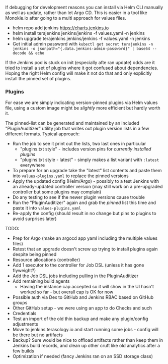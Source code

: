 

If debugging for development reasons you can install via Helm CLI manually as well as update, rather than let Argo CD. This is easier in a tool like Monokle.io after going to a multi approach for values files.

* helm repo add jenkins https://charts.jenkins.io
* helm install terajenkins jenkins/jenkins -f values.yaml -n jenkins
* helm upgrade terajenkins jenkins/jenkins -f values.yaml -n jenkins
* Get initial admin password with `kubectl get secret terajenkins -n jenkins -o jsonpath="{.data.jenkins-admin-password}" | base64 --decode && echo`

If the Jenkins pod is stuck on init (especially afte ran update) odds are it tried to install a set of plugins where it got confused about dependencies. Hoping the right Helm config will make it not do that and only explicitly install the pinned set of plugins.

### Plugins

For ease we are simply indicating version-pinned plugins via Helm values file, using a custom image might be _slightly_ more efficient but hardly worth it.

The pinned-list can be generated and maintained by an included "PluginAuditizer" utility job that writes out plugin version lists in a few different formats. Typical approach:

* Run the job to see it print out the lists, two last ones in particular
  * "plugins.txt style" - includes version pins for _currently installed plugins_
  * "plugins.txt style - latest" - simply makes a list variant with `:latest` everywhere
* To prepare for an upgrade take the "latest" list contents and paste them into `values-plugins.yaml` to replace the pinned versions
* Apply the updated config (Helm/Argo) - possibly to a test Jenkins with an already-updated controller version (may still work on a pre-upgraded controller but some plugins may complain)
* Do any testing to see if the newer plugin versions cause trouble
* Run the "PluginAuditizer" again and grab the _pinned_ list this time and paste it into `values-plugins.yaml`
* Re-apply the config (should result in no change but pins to plugins to avoid surprises later)

TODO:

* Prep for Argo (make an argocd app yaml including the multiple values files)
* Retest that an upgrade doesn't screw up trying to install plugins again despite being pinned
* Resource allocations (controller)
* Add 1 executor to the controller for Job DSL (unless it has gone flyweight?)
* Add the Job DSL jobs including pulling in the PluginAuditizer
* Add remaining build agents
  * Having the instance cap accepted so it will show in the UI hasn't worked so far - but overall cap is OK for now
* Possible auth via Dex to GitHub and Jenkins RBAC based on GitHub groups
* Other GitHub setup - we were using an app to do Checks and such
* Credentials
* Test an import of the old thin backup and make any plugin/config adjustments
* Move to jenkins.terasology.io and start running some jobs - config will be there but no artifacts
* Backup? Sure would be nice to offload artifacts rather than keep them in Jenkins build records, and clean up other cruft like old analytics after a few builds
* Optimization if needed (fancy Jenkins ran on an SSD storage class)
